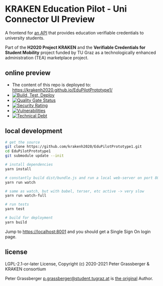 # KRAKEN Education Pilot - Uni Connector UI Preview

A frontend for [an API](https://api.tugraz.at/) that provides education verifiable credentials to university students.

Part of the **H2020 Project KRAKEN** and the **Verifiable Credentials for Student Mobility** project funded by TU Graz 
as a technologically enhanced administration (TEA) marketplace project.


online preview
--------------

* The content of this repo is deployed to: https://krakenh2020.github.io/EduPilotPrototype1/
* [![Build, Test, Deploy](https://github.com/krakenh2020/EduPilotPrototype1/actions/workflows/test-and-deploy.yml/badge.svg)](https://github.com/krakenh2020/EduPilotPrototype1/actions/workflows/test-and-deploy.yml)
* [![Quality Gate Status](https://sonari.atosresearch.eu/api/project_badges/measure?project=EduPilotPrototype1&metric=alert_status)](https://sonari.atosresearch.eu/dashboard?id=EduPilotPrototype1) 
* [![Security Rating](https://sonari.atosresearch.eu/api/project_badges/measure?project=EduPilotPrototype1&metric=security_rating)](https://sonari.atosresearch.eu/dashboard?id=EduPilotPrototype1)
* [![Vulnerabilities](https://sonari.atosresearch.eu/api/project_badges/measure?project=EduPilotPrototype1&metric=vulnerabilities)](https://sonari.atosresearch.eu/dashboard?id=EduPilotPrototype1)
* [![Technical Debt](https://sonari.atosresearch.eu/api/project_badges/measure?project=EduPilotPrototype1&metric=sqale_index)](https://sonari.atosresearch.eu/dashboard?id=EduPilotPrototype1)


local development
-----------------

```bash
# get the source
git clone https://github.com/krakenh2020/EduPilotPrototype1.git
cd EduPilotPrototype1
git submodule update --init

# install dependencies
yarn install

# constantly build dist/bundle.js and run a local web-server on port 8001 
yarn run watch

# same as watch, but with babel, terser, etc active -> very slow
yarn run watch-full

# run tests
yarn test

# build for deployment
yarn build
```

Jump to <https://localhost:8001> and you should get a Single Sign On login page.


license
-------

LGPL-2.1-or-later License, Copyright (c) 2020-2021 Peter Grassberger & KRAKEN consortium

Peter Grassberger <p.grassberger@student.tugraz.at> is [the original](https://github.com/PeterTheOne/vc4sm-frontend) Author.


